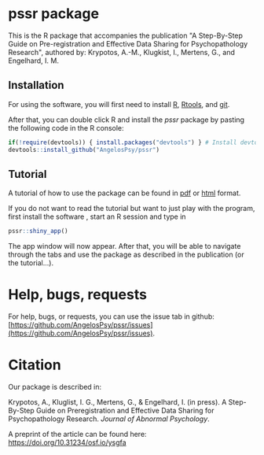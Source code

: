 # pssr package

This is the R package that accompanies the publication "A Step-By-Step Guide on Pre-registration and Effective Data Sharing for Psychopathology Research", authored by: Krypotos, A.-M., Klugkist, I., Mertens, G., and Engelhard, I. M.

## Installation

For using the software, you will first need to install [R](https://cran.r-project.org), [Rtools](https://cran.r-project.org/bin/windows/Rtools/), and [git](https://git-scm.com/]).

After that, you can double click R and install the _pssr_ package by pasting the following code in the R console:

```r
if(!require(devtools)) { install.packages("devtools") } # Install devtools in case it is not installed
devtools::install_github("AngelosPsy/pssr")
```

## Tutorial
A tutorial of how to use the package can be found in [pdf](https://github.com/AngelosPsy/pssr_tutorial/blob/master/tutorial_pssr.pdf) or [html](http://htmlpreview.github.io/?https://github.com/AngelosPsy/pssr_tutorial/blob/master/tutorial_pssr.html) format.  

If you do not want to read the tutorial but want to just play with the program, first install the software , start an R session
and type in 

```r
pssr::shiny_app()
```

The app window will now appear. After that, you will be able to navigate through the tabs and use the package as described in the publication (or the tutorial...).

# Help, bugs, requests

For help, bugs, or requests, you can use the issue tab in github: [https://github.com/AngelosPsy/pssr/issues](https://github.com/AngelosPsy/pssr/issues).

# Citation

Our package is described in:

Krypotos, A., Kluglist, I. G., Mertens, G., & Engelhard, I. (in press). A Step-By-Step Guide on Preregistration and Effective Data Sharing for Psychopathology Research. _Journal of Abnormal Psychology_.

A preprint of the article can be found here: https://doi.org/10.31234/osf.io/ysgfa
